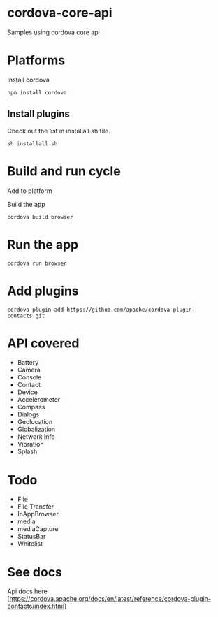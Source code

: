 # cordova-core-api
Samples using cordova core api
# Platforms
Install cordova
```
npm install cordova
```

## Install plugins
Check out the list in installall.sh file.
```
sh installall.sh
```

# Build and run cycle
Add to platform

Build the app

```
cordova build browser
```

# Run the app
```
cordova run browser
```
# Add plugins
```
cordova plugin add https://github.com/apache/cordova-plugin-contacts.git
```

# API covered
- Battery
- Camera
- Console
- Contact
- Device
- Accelerometer
- Compass
- Dialogs
- Geolocation
- Globalization
- Network info
- Vibration
- Splash

# Todo
- File
- File Transfer
- InAppBrowser
- media
- mediaCapture
- StatusBar
- Whitelist




# See docs
Api docs here [https://cordova.apache.org/docs/en/latest/reference/cordova-plugin-contacts/index.html]
